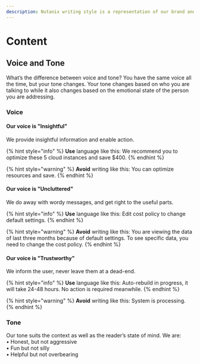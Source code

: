 ```yaml
---
description: Nutanix writing style is a representation of our brand and principles
---
```


# Content

## Voice and Tone

What’s the difference between voice and tone? You have the same voice all the time, but your tone changes. Your tone changes based on who you are talking to while it also changes based on the emotional state of the person you are addressing.

### Voice

#### Our voice is "Insightful"

We provide insightful information and enable action.

{% hint style="info" %}
**Use** language like this: We recommend you to optimize these 5 cloud instances and save $400.
{% endhint %}

{% hint style="warning" %}
**Avoid** writing like this: You can optimize resources and save.
{% endhint %}

#### Our voice is "Uncluttered"

We do away with wordy messages, and get right to the useful parts.

{% hint style="info" %}
**Use** language like this: Edit cost policy to change default settings.
{% endhint %}

{% hint style="warning" %}
**Avoid** writing like this: You are viewing the data of last three months because of default settings. To see specific data, you need to change the cost policy.
{% endhint %}

#### Our voice is "Trustworthy"

We inform the user, never leave them at a dead-end.

{% hint style="info" %}
**Use** language like this: Auto-rebuild in progress, it will take 24-48 hours. No action is required meanwhile.
{% endhint %}

{% hint style="warning" %}
**Avoid** writing like this: System is processing.
{% endhint %}



### Tone

Our tone suits the context as well as the reader’s state of mind. We are:   
• Honest, but not aggressive  
• Fun but not silly   
• Helpful but not overbearing

### 

### 

### 

### 

